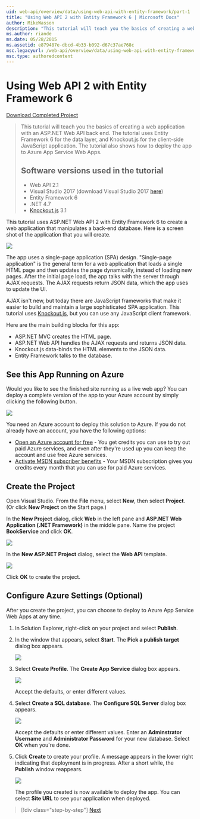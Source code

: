 ```yaml
---
uid: web-api/overview/data/using-web-api-with-entity-framework/part-1
title: "Using Web API 2 with Entity Framework 6 | Microsoft Docs"
author: MikeWasson
description: "This tutorial will teach you the basics of creating a web application with an ASP.NET Web API back end. The tutorial uses Entity Framework 6 for the data lay..."
ms.author: riande
ms.date: 05/28/2015
ms.assetid: e879487e-dbcd-4b33-b092-d67c37ae768c
msc.legacyurl: /web-api/overview/data/using-web-api-with-entity-framework/part-1
msc.type: authoredcontent
---
```

Using Web API 2 with Entity Framework 6
====================

[Download Completed Project](https://github.com/MikeWasson/BookService)

> This tutorial will teach you the basics of creating a web application with an ASP.NET Web API back end. The tutorial uses Entity Framework 6 for the data layer, and Knockout.js for the client-side JavaScript application. The tutorial also shows how to deploy the app to Azure App Service Web Apps.
>
> ## Software versions used in the tutorial
>
> - Web API 2.1
> - Visual Studio 2017 (download Visual Studio 2017 [here](https://visualstudio.microsoft.com/downloads/?utm_medium=microsoft&utm_source=docs.microsoft.com&utm_campaign=button+cta&utm_content=download+vs2017))
> - Entity Framework 6
> - .NET 4.7
> - [Knockout.js](http://knockoutjs.com/) 3.1

This tutorial uses ASP.NET Web API 2 with Entity Framework 6 to create a web application that manipulates a back-end database. Here is a screen shot of the application that you will create.

[![](part-1/_static/image2.png)](part-1/_static/image1.png)

The app uses a single-page application (SPA) design. "Single-page application" is the general term for a web application that loads a single HTML page and then updates the page dynamically, instead of loading new pages. After the initial page load, the app talks with the server through AJAX requests. The AJAX requests return JSON data, which the app uses to update the UI.

AJAX isn't new, but today there are JavaScript frameworks that make it easier to build and maintain a large sophisticated SPA application. This tutorial uses [Knockout.js](http://knockoutjs.com/), but you can use any JavaScript client framework.

Here are the main building blocks for this app:

- ASP.NET MVC creates the HTML page.
- ASP.NET Web API handles the AJAX requests and returns JSON data.
- Knockout.js data-binds the HTML elements to the JSON data.
- Entity Framework talks to the database.

## See this App Running on Azure

Would you like to see the finished site running as a live web app? You can deploy a complete version of the app to your Azure account by simply clicking the following button.

[![](http://azuredeploy.net/deploybutton.png)](https://azuredeploy.net/?WT.mc_id=deploy_azure_aspnet&repository=https://github.com/tfitzmac/BookService)

You need an Azure account to deploy this solution to Azure. If you do not already have an account, you have the following options:

- [Open an Azure account for free](https://azure.microsoft.com/pricing/free-trial/?WT.mc_id=A443DD604) - You get credits you can use to try out paid Azure services, and even after they're used up you can keep the account and use free Azure services.
- [Activate MSDN subscriber benefits](https://azure.microsoft.com/pricing/member-offers/msdn-benefits-details/?WT.mc_id=A443DD604) - Your MSDN subscription gives you credits every month that you can use for paid Azure services.

## Create the Project

Open Visual Studio. From the **File** menu, select **New**, then select **Project**. (Or click **New Project** on the Start page.)

In the **New Project** dialog, click **Web** in the left pane and **ASP.NET Web Application (.NET Framework)** in the middle pane. Name the project **BookService** and click **OK**.

[![](part-1/_static/image11.png)](part-1/_static/image11.png)

In the **New ASP.NET Project** dialog, select the **Web API** template.

[![](part-1/_static/image12.png)](part-1/_static/image12.png)


Click **OK** to create the project.

## Configure Azure Settings (Optional)

After you create the project, you can choose to deploy to Azure App Service Web Apps at any time. 

1. In Solution Explorer, right-click on your project and select **Publish**.

2. In the window that appears, select **Start**. The **Pick a publish target** dialog box appears.

   [![](part-1/_static/image14.png)](part-1/_static/image14.png)

3. Select **Create Profile**. The **Create App Service** dialog box appears.

   [![](part-1/_static/image15.png)](part-1/_static/image15.png)

   Accept the defaults, or enter different values. 

4. Select **Create a SQL database**. The **Configure SQL Server** dialog box appears. 

   [![](part-1/_static/image16.png)](part-1/_static/image16.png)

   Accept the defaults or enter different values. Enter an **Adminstrator Username** and **Administrator Password** for your new database. Select **OK** when you're done.

5. Click **Create** to create your profile. A message appears in the lower right indicating that deployment is in progress. After a short while, the **Publish** window reappears.

    [![](part-1/_static/image17.png)](part-1/_static/image17.png)
   
    The profile you created is now available to deploy the app. You can select **Site URL** to see your application when deployed.


> [!div class="step-by-step"]
> [Next](part-2.md)
